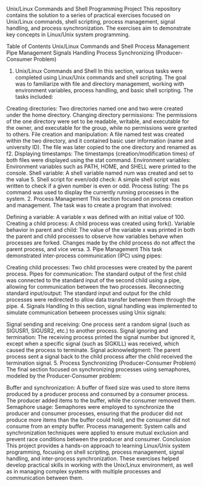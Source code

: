 Unix/Linux Commands and Shell Programming Project
This repository contains the solution to a series of practical exercises focused on Unix/Linux commands, shell scripting, process management, signal handling, and process synchronization. The exercises aim to demonstrate key concepts in Linux/Unix system programming.

Table of Contents
Unix/Linux Commands and Shell
Process Management
Pipe Management
Signals Handling
Process Synchronizing (Producer-Consumer Problem)
1. Unix/Linux Commands and Shell
In this section, various tasks were completed using Linux/Unix commands and shell scripting. The goal was to familiarize with file and directory management, working with environment variables, process handling, and basic shell scripting. The tasks included:

Creating directories: Two directories named one and two were created under the home directory.
Changing directory permissions: The permissions of the one directory were set to be readable, writable, and executable for the owner, and executable for the group, while no permissions were granted to others.
File creation and manipulation: A file named test was created within the two directory, and it contained basic user information (name and university ID). The file was later copied to the one directory and renamed as f2.
Displaying timestamps: The timestamps (creation/modification times) of both files were displayed using the stat command.
Environment variables: Environment variables such as PATH, HOME, and SHELL were printed to the console.
Shell variable: A shell variable named num was created and set to the value 5.
Shell script for even/odd check: A simple shell script was written to check if a given number is even or odd.
Process listing: The ps command was used to display the currently running processes in the system.
2. Process Management
This section focused on process creation and management. The task was to create a program that involved:

Defining a variable: A variable x was defined with an initial value of 100.
Creating a child process: A child process was created using fork().
Variable behavior in parent and child: The value of the variable x was printed in both the parent and child processes to observe how variables behave when processes are forked. Changes made by the child process do not affect the parent process, and vice versa.
3. Pipe Management
This task demonstrated inter-process communication (IPC) using pipes:

Creating child processes: Two child processes were created by the parent process.
Pipes for communication: The standard output of the first child was connected to the standard input of the second child using a pipe, allowing for communication between the two processes.
Reconnecting standard input/output: The standard input and output for the child processes were redirected to allow data transfer between them through the pipe.
4. Signals Handling
In this section, signal handling was implemented to simulate communication between processes using Unix signals:

Signal sending and receiving: One process sent a random signal (such as SIGUSR1, SIGUSR2, etc.) to another process.
Signal ignoring and termination: The receiving process printed the signal number but ignored it, except when a specific signal (such as SIGKILL) was received, which caused the process to terminate.
Signal acknowledgment: The parent process sent a signal back to the child process after the child received the termination signal.
5. Process Synchronizing (Producer-Consumer Problem)
The final section focused on synchronizing processes using semaphores, modeled by the Producer-Consumer problem:

Buffer and synchronization: A buffer of fixed size was used to store items produced by a producer process and consumed by a consumer process. The producer added items to the buffer, while the consumer removed them.
Semaphore usage: Semaphores were employed to synchronize the producer and consumer processes, ensuring that the producer did not produce more items than the buffer could hold, and the consumer did not consume from an empty buffer.
Process management: System calls and synchronization techniques were applied to ensure mutual exclusion and prevent race conditions between the producer and consumer.
Conclusion
This project provides a hands-on approach to learning Linux/Unix system programming, focusing on shell scripting, process management, signal handling, and inter-process synchronization. These exercises helped develop practical skills in working with the Unix/Linux environment, as well as in managing complex systems with multiple processes and communication between them.
